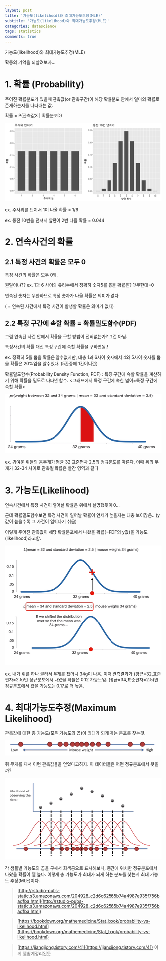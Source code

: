 ```yaml
---
layout: post
title: '가능도(likelihood)와 최대가능도추정(MLE)'
subtitle: '가능도(likelihood)와 최대가능도추정(MLE)'
categories: datascience
tags: statistics
comments: true
---
```


가능도(likelihood)와 최대가능도추정(MLE)

확통의 기억을 되살려보자... 

# 1. 확률 (Probability)

주어진 확률분포가 있을때 관측값(or 관측구간)이 해당 확률분포 안에서 얼마의 확률로 존재하는지를 나타내는 값. 

확률 = P(관측값X | 확률분포D)

![mle_1](https://github.com/berrrrr/berrrrr.github.io/blob/master/_images/mle_1.png?raw=true)

ex. 주사위를 던져서 1이 나올 확률 = 1/6

ex. 동전 10번을 던져서 앞면이 2번 나올 확률 = 0.044

# 2. 연속사건의 확률

## 2.1 특정 사건의 확률은 모두 0

특정 사건의 확률은 모두 0임.

뭔말이냐?? ex. 1과 6 사이의 유리수에서 정확히 숫자5를 뽑을 확률은?    1/무한대=0 

연속된 숫자는 무한하므로 특정 숫자가 나올 확률은 의미가 없다 

( = 연속된 사건에서 특정 사건이 발생할 확률은 의미가 없다) 

## 2.2 특정 구간에 속할 확률 = 확률밀도함수(PDF)

그럼 연속된 사건 안에서 확률을 구할 방법이 전혀없는가? 그건 아님. 

특정사건의 확률 대신 특정 구간에 속할 확률을 구하면됨.! 

ex. 정확히 5를 뽑을 확률은 알수없지만, 대충 1과 6사이 숫자에서 4와 5사이 숫자를 뽑을 확률은 20%임을 알수있다. (5칸중에 1칸이니깐) 

확률밀도함수(Probability Density Function, PDF) : 특정 구간에 속할 확률을 계산하기 위해 확률을 밀도로 나타낸 함수. <그래프에서 특정 구간에 속한 넓이=특정 구간에 속할 확률>

![mle_2](https://github.com/berrrrr/berrrrr.github.io/blob/master/_images/mle_2.png?raw=true)

ex. 귀여운 쥐들의 몸무게가 평균 32 표준편차 2.5의 정규분포를 따른다. 이때 쥐의 무게가 32-34 사이로 관측될 확률은 빨간 영역과 같다 

# 3. 가능도(Likelihood)

연속사건에서 특정 사건이 일어날 확률은 위에서 설명했듯이 0... 

근데 확률밀도함수보면 특정 사건이 일어날 확률이 언제가 높을지는 대충 보이잖음.. (y값이 높을수록 그 사건이 일어나기 쉬움)  

이렇게 주어진 관측값이 해당 확률분포에서 나왔을 확률(=PDF의 y값)을 가능도(likelihood)라고함.

![mle_3](https://github.com/berrrrr/berrrrr.github.io/blob/master/_images/mle_3.png?raw=true)

ex. 내가 쥐를 하나 골라서 무게를 쟀더니 34g이 나옴. 이때 관측결과가 (평균=32,표준편차=2.5)인 정규분포에서 나왔을 확률은 0.12 가능도임. (평균=34,표준편차=2.5)인 정규분포에서 왔을 가능도는 0.17로 더 높음. 

# 4. 최대가능도추정(Maximum Likelihood)

관측값에 대한 총 가능도(모든 가능도의 곱)이 최대가 되게 하는 분포를 찾는것. 

![mle_4](https://github.com/berrrrr/berrrrr.github.io/blob/master/_images/mle_4.png?raw=true)

쥐 무게를 재서 이런 관측값들을 얻었다고하자. 이 데이터들은 어떤 정규분포에서 왓을까?

![mle_5](https://github.com/berrrrr/berrrrr.github.io/blob/master/_images/mle_5.png?raw=true)

각 샘플별 가능도의 곱을 구해서 회색공으로 표시해보니, 중간에 위치한 정규분포에서 나왔을 확률이 젤 높다. 이렇게 총 가능도가 최대가 되게 하는 분포를 찾는게 최대 가능도 추정(MLE)이다. 

> [http://rstudio-pubs-static.s3.amazonaws.com/204928_c2d6c62565b74a4987e935f756badfba.html](http://rstudio-pubs-static.s3.amazonaws.com/204928_c2d6c62565b74a4987e935f756badfba.html)

> [https://bookdown.org/mathemedicine/Stat_book/probability-vs-likelihood.html](https://bookdown.org/mathemedicine/Stat_book/probability-vs-likelihood.html)

> [https://jjangjjong.tistory.com/41](https://jjangjjong.tistory.com/41) 이게 젤쉽게정리된듯